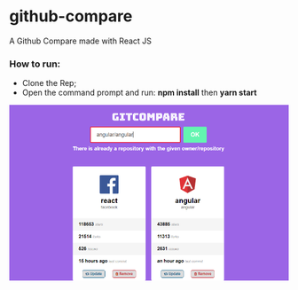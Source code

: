 # github-compare
A Github Compare made with React JS

### How to run:
* Clone the Rep;
* Open the command prompt and run: **npm install** then **yarn start**

![Screenshot](https://github.com/Tmaturano/github-compare/blob/master/public/gitcompare.PNG)
